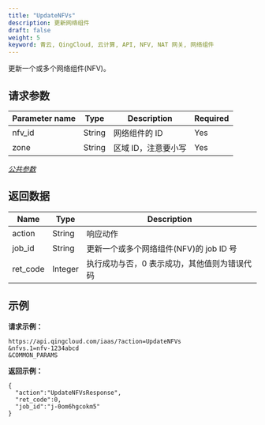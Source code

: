 ```yaml
---
title: "UpdateNFVs"
description: 更新网络组件
draft: false
weight: 5
keyword: 青云, QingCloud, 云计算, API, NFV, NAT 网关, 网络组件
---
```




更新一个或多个网络组件(NFV)。

## 请求参数

| Parameter name | Type | Description | Required |
| --- | --- | --- | --- |
| nfv_id | String | 网络组件的 ID | Yes |
| zone | String | 区域 ID，注意要小写 | Yes |

[_公共参数_](../../get_api/parameters/)

## 返回数据

| Name | Type | Description |
| --- | --- | --- |
| action | String | 响应动作 |
| job_id | String | 更新一个或多个网络组件(NFV)的 job ID 号 |
| ret_code | Integer | 执行成功与否，0 表示成功，其他值则为错误代码 |

## 示例

**请求示例：**

```
https://api.qingcloud.com/iaas/?action=UpdateNFVs
&nfvs.1=nfv-1234abcd
&COMMON_PARAMS
```

**返回示例：**

```
{
  "action":"UpdateNFVsResponse",
  "ret_code":0,
  "job_id":"j-0om6hgcokm5"
}
```
